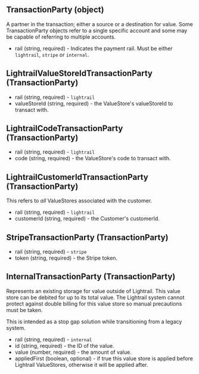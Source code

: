## TransactionParty (object)
A partner in the transaction; either a source or a destination for value.  Some TransactionParty objects refer to a single specific account and some may be capable of referring to multiple accounts.
+ rail (string, required) - Indicates the payment rail. Must be either `lightrail`, `stripe` or `internal`.

## LightrailValueStoreIdTransactionParty (TransactionParty)
+ rail (string, required) - `lightrail`
+ valueStoreId (string, required) - the ValueStore's valueStoreId to transact with.

## LightrailCodeTransactionParty (TransactionParty)
+ rail (string, required) - `lightrail`
+ code (string, required) - the ValueStore's code to transact with.

## LightrailCustomerIdTransactionParty (TransactionParty)
This refers to *all* ValueStores associated with the customer.
+ rail (string, required) - `lightrail`
+ customerId (string, required) - the Customer's customerId.

## StripeTransactionParty (TransactionParty)
+ rail (string, required) - `stripe`
+ token (string, required) - the Stripe token.

## InternalTransactionParty (TransactionParty)
Represents an existing storage for value outside of Lightrail.  This value store can be debited for up to its total value.  The Lightrail system cannot protect against double billing for this value store so manual precautions must be taken.

This is intended as a stop gap solution while transitioning from a legacy system.

+ rail (string, required) - `internal`
+ id (string, required) - the ID of the value.
+ value (number, required) - the amount of value.
+ appliedFirst (boolean, optional) - if true this value store is applied before Lightrail ValueStores, otherwise it will be applied after.
